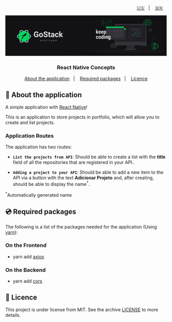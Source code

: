 <p align="right">
  <a href="README.en.md">🇺🇸</a>&nbsp;&nbsp;&nbsp;|&nbsp;&nbsp;&nbsp;
  <a href="README.md">🇧🇷</a>&nbsp;&nbsp;&nbsp;
</p>

<img alt="GoStack" src=./src/assets/header-bootcamp.png />

<h3 align="center">
  React Native Concepts
</h3>

<p align="center">
  <a href="#🚀-about-the-application">About the application</a>&nbsp;&nbsp;&nbsp;|&nbsp;&nbsp;&nbsp;
  <a href="#💿-required-packages">Required packages</a>&nbsp;&nbsp;&nbsp;|&nbsp;&nbsp;&nbsp;
  <a href="#📝-licence">Licence</a>
</p>

## 🚀 About the application

A simple application with [React Native](https://reactnative.dev/docs/0.60/getting-started)!

This is an application to store projects in portfolio, which will allow you to create and list projects.

### Application Routes

The application has two routes:

- **`List the projects from API`**: Should be able to create a list with the **title** field of all the repositories that are registered in your API..

- **`Adding a project to your API`**: Should be able to add a new item to the API via a button with the text **Adicionar Projeto** and, after creating, should be able to display the name<sup>*</sup>.

<sup>*</sup>Automatically generated name

## 💿 Required packages

The following is a list of the packages needed for the application (Using [yarn](https://yarnpkg.com/)):

### On the Frontend

- yarn add [axios](https://www.npmjs.com/package/axios)

### On the Backend

- yarn add [cors](https://www.npmjs.com/package/cors)

## 📝 Licence

This project is under license from MIT. See the archive [LICENSE](LICENSE) to more details.